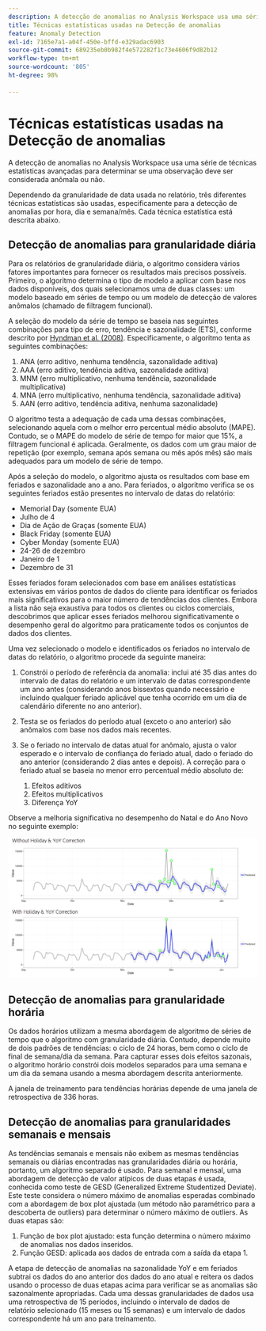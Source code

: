 ```yaml
---
description: A detecção de anomalias no Analysis Workspace usa uma série de técnicas estatísticas avançadas para determinar se uma observação deve ser considerada anômala ou não.
title: Técnicas estatísticas usadas na Detecção de anomalias
feature: Anomaly Detection
exl-id: 7165e7a1-a04f-450e-bffd-e329adac6903
source-git-commit: 689235eb0b982f4e572282f1c73e4606f9d82b12
workflow-type: tm+mt
source-wordcount: '805'
ht-degree: 98%

---
```


# Técnicas estatísticas usadas na Detecção de anomalias

A detecção de anomalias no Analysis Workspace usa uma série de técnicas estatísticas avançadas para determinar se uma observação deve ser considerada anômala ou não.

Dependendo da granularidade de data usada no relatório, três diferentes técnicas estatísticas são usadas, especificamente para a detecção de anomalias por hora, dia e semana/mês. Cada técnica estatística está descrita abaixo.

## Detecção de anomalias para granularidade diária

Para os relatórios de granularidade diária, o algoritmo considera vários fatores importantes para fornecer os resultados mais precisos possíveis. Primeiro, o algoritmo determina o tipo de modelo a aplicar com base nos dados disponíveis, dos quais selecionamos uma de duas classes: um modelo baseado em séries de tempo ou um modelo de detecção de valores anômalos (chamado de filtragem funcional).

A seleção do modelo da série de tempo se baseia nas seguintes combinações para tipo de erro, tendência e sazonalidade (ETS), conforme descrito por [Hyndman et al. (2008)](https://www.springer.com/us/book/9783540719168). Especificamente, o algoritmo tenta as seguintes combinações:

1. ANA (erro aditivo, nenhuma tendência, sazonalidade aditiva)
1. AAA (erro aditivo, tendência aditiva, sazonalidade aditiva)
1. MNM (erro multiplicativo, nenhuma tendência, sazonalidade multiplicativa)
1. MNA (erro multiplicativo, nenhuma tendência, sazonalidade aditiva)
1. AAN (erro aditivo, tendência aditiva, nenhuma sazonalidade)

O algoritmo testa a adequação de cada uma dessas combinações, selecionando aquela com o melhor erro percentual médio absoluto (MAPE). Contudo, se o MAPE do modelo de série de tempo for maior que 15%, a filtragem funcional é aplicada. Geralmente, os dados com um grau maior de repetição (por exemplo, semana após semana ou mês após mês) são mais adequados para um modelo de série de tempo.

Após a seleção do modelo, o algoritmo ajusta os resultados com base em feriados e sazonalidade ano a ano. Para feriados, o algoritmo verifica se os seguintes feriados estão presentes no intervalo de datas do relatório:

* Memorial Day (somente EUA)
* Julho de 4
* Dia de Ação de Graças (somente EUA)
* Black Friday (somente EUA)
* Cyber Monday (somente EUA)
* 24-26 de dezembro
* Janeiro de 1
* Dezembro de 31

Esses feriados foram selecionados com base em análises estatísticas extensivas em vários pontos de dados do cliente para identificar os feriados mais significativos para o maior número de tendências dos clientes. Embora a lista não seja exaustiva para todos os clientes ou ciclos comerciais, descobrimos que aplicar esses feriados melhorou significativamente o desempenho geral do algoritmo para praticamente todos os conjuntos de dados dos clientes.

Uma vez selecionado o modelo e identificados os feriados no intervalo de datas do relatório, o algoritmo procede da seguinte maneira:

1. Constrói o período de referência da anomalia: inclui até 35 dias antes do intervalo de datas do relatório e um intervalo de datas correspondente um ano antes (considerando anos bissextos quando necessário e incluindo qualquer feriado aplicável que tenha ocorrido em um dia de calendário diferente no ano anterior).
1. Testa se os feriados do período atual (exceto o ano anterior) são anômalos com base nos dados mais recentes.
1. Se o feriado no intervalo de datas atual for anômalo, ajusta o valor esperado e o intervalo de confiança do feriado atual, dado o feriado do ano anterior (considerando 2 dias antes e depois). A correção para o feriado atual se baseia no menor erro percentual médio absoluto de:

   1. Efeitos aditivos
   1. Efeitos multiplicativos
   1. Diferença YoY

Observe a melhoria significativa no desempenho do Natal e do Ano Novo no seguinte exemplo:

![Dois gráficos de linha mostrando alterações de desempenho com e sem desempenho de feriado.](assets/anomaly_statistics.png)

## Detecção de anomalias para granularidade horária

Os dados horários utilizam a mesma abordagem de algoritmo de séries de tempo que o algoritmo com granularidade diária. Contudo, depende muito de dois padrões de tendências: o ciclo de 24 horas, bem como o ciclo de final de semana/dia da semana. Para capturar esses dois efeitos sazonais, o algoritmo horário constrói dois modelos separados para uma semana e um dia da semana usando a mesma abordagem descrita anteriormente.

A janela de treinamento para tendências horárias depende de uma janela de retrospectiva de 336 horas.

## Detecção de anomalias para granularidades semanais e mensais

As tendências semanais e mensais não exibem as mesmas tendências semanais ou diárias encontradas nas granularidades diária ou horária, portanto, um algoritmo separado é usado. Para semanal e mensal, uma abordagem de detecção de valor atípicos de duas etapas é usada, conhecida como teste de GESD (Generalized Extreme Studentized Deviate). Este teste considera o número máximo de anomalias esperadas combinado com a abordagem de box plot ajustada (um método não paramétrico para a descoberta de outliers) para determinar o número máximo de outliers. As duas etapas são:

1. Função de box plot ajustado: esta função determina o número máximo de anomalias nos dados inseridos.
1. Função GESD: aplicada aos dados de entrada com a saída da etapa 1.

A etapa de detecção de anomalias na sazonalidade YoY e em feriados subtrai os dados do ano anterior dos dados do ano atual e reitera os dados usando o processo de duas etapas acima para verificar se as anomalias são sazonalmente apropriadas. Cada uma dessas granularidades de dados usa uma retrospectiva de 15 períodos, incluindo o intervalo de dados de relatório selecionado (15 meses ou 15 semanas) e um intervalo de dados correspondente há um ano para treinamento.
